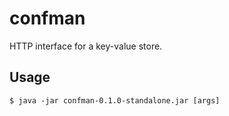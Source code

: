 # confman

HTTP interface for a key-value store.

## Usage

    $ java -jar confman-0.1.0-standalone.jar [args]
